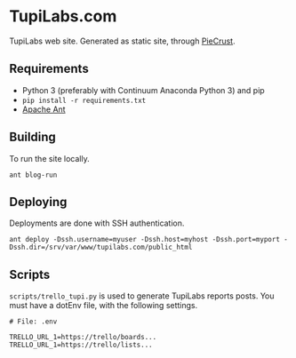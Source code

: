 # TupiLabs.com

TupiLabs web site. Generated as static site, through [PieCrust](https://bolt80.com/piecrust).

## Requirements

* Python 3 (preferably with Continuum Anaconda Python 3) and pip
* `pip install -r requirements.txt`
* [Apache Ant](https://ant.apache.org)

## Building

To run the site locally.

`ant blog-run`

## Deploying

Deployments are done with SSH authentication.

`ant deploy -Dssh.username=myuser -Dssh.host=myhost -Dssh.port=myport -Dssh.dir=/srv/var/www/tupilabs.com/public_html`

## Scripts

`scripts/trello_tupi.py` is used to generate TupiLabs reports posts. You must have a dotEnv
file, with the following settings.

```
# File: .env

TRELLO_URL_1=https://trello/boards...
TRELLO_URL_1=https://trello/lists...
```

